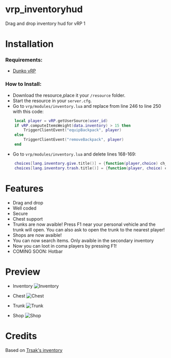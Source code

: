 # vrp_inventoryhud
Drag and drop inventory hud for vRP 1

# Installation

### Requirements:

- [Dunko vRP](https://github.com/DunkoUK/dunko_vrp)

### How to Install:
* Download the resource,place it your `/resource` folder.
* Start the resource in your `server.cfg`.
* Go to `vrp/modules/inventory.lua` and replace from line 246 to line 250 with this code:

```lua
    local player = vRP.getUserSource(user_id)
    if vRP.computeItemsWeight(data.inventory) > 15 then
        TriggerClientEvent("equipBackpack", player)
    else
        TriggerClientEvent("removeBackpack", player)
    end
```
* Go to `vrp/modules/inventory.lua` and delete lines 168-169:

```lua
    choices[lang.inventory.give.title()] = {function(player,choice) ch_give(idname, player, choice) end, lang.inventory.give.description()}
    choices[lang.inventory.trash.title()] = {function(player, choice) ch_trash(idname, player, choice) end, lang.inventory.trash.description()}
```

# Features
- Drag and drop
- Well coded
- Secure
- Chest support
- Trunks are now avaible! Press F1 near your personal vehicle and the trunk will open. You can also ask to open the trunk to the nearest player!
- Shops are now avaible!
- You can now search items. Only avaible in the secondary inventory 
- Now you can loot in coma players by pressing F1!
- COMING SOON: Hotbar

# Preview
- Inventory
![Inventory](https://i.imgur.com/dxgtVWK.png)

- Chest
![Chest](https://i.imgur.com/JR8KOv5.png)

- Trunk
![Trunk](https://i.imgur.com/qV0ZNao.png)

- Shop
![Shop](https://i.imgur.com/dibpc81.png)

# Credits
Based on [Trsak's inventory](https://github.com/Trsak/esx_inventoryhud)